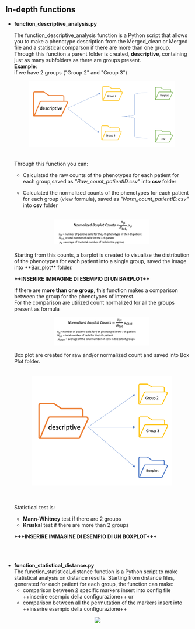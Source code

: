 ## In-depth functions
- **function_descriptive_analysis.py**

    The function_descriptive_analysis function is a Python script that allows you to make a phenotype description from the Merged_clean or Merged file and a statistical comparson if there are more than one group.<br>
    Through this function a parent folder is created, **descriptive**, containing just as many subfolders as there are groups present.<br>
    **Example**:<br> if we have 2 groups ("Group 2" and "Group 3")

    <center><img src="subfolder.png" width=400></center>

    <br>
    <br>
    Through this function you can:

    - Calculated the raw counts of the phenotypes for each patient for each group,saved as *"Raw_count_patientID.csv"* into **csv** folder

    - Calculated the normalized counts of the phenotypes for each patient for each group (view formula), saved as *"Norm_count_patientID.csv"* into **csv** folder <br>
    <br>
    <center><img src="Barplot_norm.png" width=260></center>

    <br>
    Starting from this counts, a barplot is created to visualize the distribution of the phenotypes for each patient into a single group, saved the image into **Bar_plot** folder.

    **++INSERIRE IMMAGINE DI ESEMPIO DI UN BARPLOT++**

    If there are **more than one group**, this function makes a comparison between the group for the phenotypes of interest. <br>
    For the comparison are utilized count normalized for all the groups present as formula <br>

    <center><img src="boxplot_norm.png" width=260></center>

    Box plot are created for raw and/or normalized count and saved into Box Plot folder.<br>
    <br>
    <center><img src="boxplot_folder.png" height=300></center>
    <br><br>
    

    Statistical test is: <br>
    - **Mann-Whitney** test if there are 2 groups <br>
    - **Kruskal** test if there are more than 2 groups

    **+++INSERIRE IMMAGINE DI ESEMPIO DI UN BOXPLOT+++**

<br><br>

- **function_statistical_distance.py**<br>
The function_statistical_distance function is a Python script to make statistical analysis on distance results.
Starting from distance files, generated for each patient for each group, the function can make:
    - comparison between 2 specific markers insert into config file
    ++inserire esempio della configurazione++
    or
    - comparison between all the permutation of the markers insert into 
    ++inserire esempio della configurazione++

<center> <img src="distance_statistical.png" width=400> </center>


   